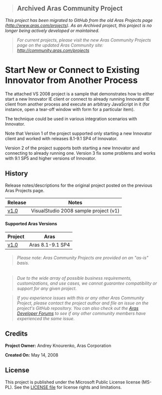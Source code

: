 >## Archived Aras Community Project
*This project has been migrated to GitHub from the old Aras Projects page (http://www.aras.com/projects). As an Archived project, this project is no longer being actively developed or maintained.*

>*For current projects, please visit the new Aras Community Projects page on the updated Aras Community site: http://community.aras.com/projects*

# Start New or Connect to Existing Innovator from Another Process

The attached VS 2008 project is a sample that demonstrates how to either start a new Innovator IE client or connect to already running Innovator IE client from another process and execute an arbitrary JavaScript in it (for instance, open a tear-off window with form for a particular item).

The technique could be used in various integration scenarios with Innovator.

Note that Version 1 of the project supported only starting a new Innovator client and worked with releases 8.1-9.1 SP4 of Innovator.

Version 2 of the project supports both starting a new Innovator and connecting to already running one. Version 3 fix some problems and works with 9.1 SP5 and higher versions of Innovator.

## History

Release notes/descriptions for the original project posted on the previous Aras Projects page.

Release | Notes
--------|--------
[v1.0](https://github.com/ArasLabs/connect-to-innovator-proc/releases/tag/v1.0) | VisualStudio 2008 sample project (v1)

#### Supported Aras Versions

Project | Aras
--------|------
[v1.0](https://github.com/ArasLabs/connect-to-innovator-proc/releases/tag/v1.0) | Aras 8.1-9.1 SP4

> ###### *Please note: Aras Community Projects are provided on an "as-is" basis.*

>*Due to the wide array of possible business requirements, customizations, and use cases, we cannot guarantee compatibility or support for any given project.*

>*If you experience issues with this or any other Aras Community Project, please contact the project author and file an issue on the project's GitHub repository. You can also check out the [Aras Developer Forums](http://community.aras.com/forums/) to see if any other community members have experienced the same issue.*

## Credits

**Project Owner:** Andrey Knourenko, Aras Corporation

**Created On:** May 14, 2008

## License

This project is published under the Microsoft Public License license (MS-PL). See the [LICENSE file](./LICENSE.md) for license rights and limitations.
